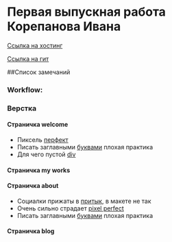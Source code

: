# Первая выпускная работа Корепанова Ивана
[Ссылка на хостинг](http://ovinovaportfolio.ru/)
 
[Ссылка на гит](https://github.com/Elizaveta89/new-portfolio)

##Список замечаний
 
### Workflow:
 
### Верстка
#### Страничка welcome
* Пиксель [перфект](https://yadi.sk/i/cwxs-sU_wB4Zy) 
* Писать заглавными [буквами](https://yadi.sk/i/F6ENKHeywB56U) плохая практика 
* Для чего пустой [div](https://yadi.sk/i/OHMdk-4BwB5XG)

#### Страничка my works

#### Страничка about
* Социалки прижаты в [притык](https://yadi.sk/i/_JEgYky5wB5n3), в макете не так 
* Очень сильно страдает [pixel perfect](https://yadi.sk/i/aBC5VC9JwB69j)
* Писать заглавными [буквами](https://yadi.sk/i/RaBqUsyAwB6gN) плохая практика 

#### Страничка blog
